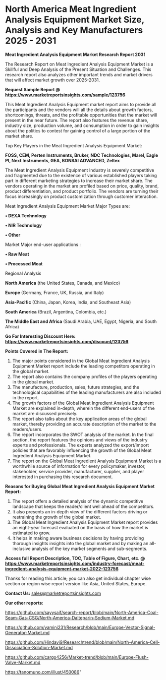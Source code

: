 # North America Meat Ingredient Analysis Equipment Market Size, Analysis and Key Manufacturers 2025 - 2031

<strong>Meat Ingredient Analysis Equipment Market Research Report 2031</strong>

The Research Report on Meat Ingredient Analysis Equipment Market is a Skillful and Deep Analysis of the Present Situation and Challenges. This research report also analyzes other important trends and market drivers that will affect market growth over 2025-2031.

<strong>Request Sample Report @ <a href=https://www.marketreportsinsights.com/sample/123756>https://www.marketreportsinsights.com/sample/123756</a></strong>

This Meat Ingredient Analysis Equipment market report aims to provide all the participants and the vendors will all the details about growth factors, shortcomings, threats, and the profitable opportunities that the market will present in the near future. The report also features the revenue share, industry size, production volume, and consumption in order to gain insights about the politics to contest for gaining control of a large portion of the market share.

Top Key Players in the Meat Ingredient Analysis Equipment Market:

<strong>FOSS, CEM, Perten Instruments, Bruker, NDC Technologies, Marel, Eagle PI, Next Instruments, GEA, BONSAI ADVANCED, Zeltex</strong>

The Meat Ingredient Analysis Equipment Industry is severely competitive and fragmented due to the existence of various established players taking part in different marketing strategies to increase their market share. The vendors operating in the market are profiled based on price, quality, brand, product differentiation, and product portfolio. The vendors are turning their focus increasingly on product customization through customer interaction.

Meat Ingredient Analysis Equipment Market Major Types are:

<strong>• DEXA Technology

• NIR Technology

• Other</strong>

Market Major end-user applications :

<strong>• Raw Meat

• Processed Meat</strong>

Regional Analysis

</u><strong><b>North America</b></strong> (the United States, Canada, and Mexico)

<strong><b>Europe </b></strong>(Germany, France, UK, Russia, and Italy)

<strong><b>Asia-Pacific</b></strong> (China, Japan, Korea, India, and Southeast Asia)

<strong><b>South America</b></strong> (Brazil, Argentina, Colombia, etc.)

<strong><b>The Middle East and Africa</b></strong> (Saudi Arabia, UAE, Egypt, Nigeria, and South Africa)

<strong>Go For Interesting Discount Here: <a href=https://www.marketreportsinsights.com/discount/123756>https://www.marketreportsinsights.com/discount/123756</a></strong>

<strong>Points Covered in The Report:</strong>
<ol>
  <li>The major points considered in the Global Meat Ingredient Analysis Equipment Market report include the leading competitors operating in the global market.</li>
  <li>The report also contains the company profiles of the players operating in the global market.</li>
  <li>The manufacture, production, sales, future strategies, and the technological capabilities of the leading manufacturers are also included in the report.</li>
  <li>The growth factors of the Global Meat Ingredient Analysis Equipment Market are explained in-depth, wherein the different end-users of the market are discussed precisely.</li>
  <li>The report also talks about the key application areas of the global market, thereby providing an accurate description of the market to the readers/users.</li>
  <li>The report incorporates the SWOT analysis of the market. In the final section, the report features the opinions and views of the industry experts and professionals. The experts analyzed the export/import policies that are favorably influencing the growth of the Global Meat Ingredient Analysis Equipment Market.</li>
  <li>The report on the Global Meat Ingredient Analysis Equipment Market is a worthwhile source of information for every policymaker, investor, stakeholder, service provider, manufacturer, supplier, and player interested in purchasing this research document.</li>
</ol>
<strong>Reasons for Buying Global Meat Ingredient Analysis Equipment Market Report:</strong>

<ol>
  <li>The report offers a detailed analysis of the dynamic competitive landscape that keeps the reader/client well ahead of the competitors.</li>
  <li>It also presents an in-depth view of the different factors driving or restraining the growth of the global market.</li>
  <li>The Global Meat Ingredient Analysis Equipment Market report provides an eight-year forecast evaluated on the basis of how the market is estimated to grow.</li>
  <li>It helps in making aware business decisions by having providing thorough insights insights into the global market and by making an all-inclusive analysis of the key market segments and sub-segments.</li>
</ol>
<strong>Access full Report Description, TOC, Table of Figure, Chart, etc. @ <a href=https://www.marketreportsinsights.com/industry-forecast/meat-ingredient-analysis-equipment-market-2022-123756>https://www.marketreportsinsights.com/industry-forecast/meat-ingredient-analysis-equipment-market-2022-123756</a></strong>


Thanks for reading this article; you can also get individual chapter wise section or region wise report version like Asia, United States, Europe.

<strong>Contact Us:</strong>
sales@marketreportsinsights.com

<strong>Our other reports:</strong>

<a href=https://github.com/sayysaif/search-report/blob/main/North-America-Coal-Seam-Gas-CSG/North-America-Dalteparin-Sodium-Market.md>https://github.com/sayysaif/search-report/blob/main/North-America-Coal-Seam-Gas-CSG/North-America-Dalteparin-Sodium-Market.md</a>

<a href=https://github.com/yamini231/Research/blob/main/Europe-Vector-Signal-Generator-Market.md>https://github.com/yamini231/Research/blob/main/Europe-Vector-Signal-Generator-Market.md</a>

<a href=https://github.com/Hindavi9/Researchtrend/blob/main/North-America-Cell-Dissociation-Solution-Market.md>https://github.com/Hindavi9/Researchtrend/blob/main/North-America-Cell-Dissociation-Solution-Market.md</a>

<a href=https://github.com/cargo4256/Market-trend/blob/main/Europe-Flush-Valve-Market.md>https://github.com/cargo4256/Market-trend/blob/main/Europe-Flush-Valve-Market.md</a>

<a href=https://tanomuno.com/illust/450086>https://tanomuno.com/illust/450086</a>"
